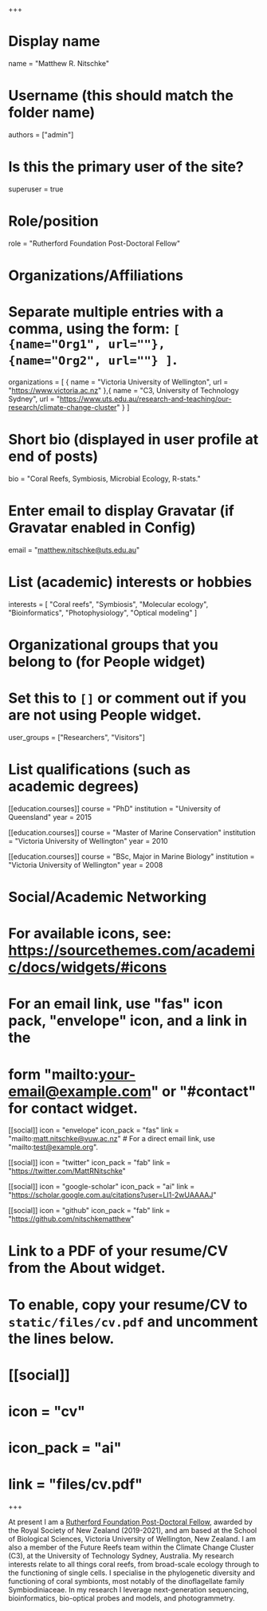+++
# Display name
name = "Matthew R. Nitschke"

# Username (this should match the folder name)
authors = ["admin"]

# Is this the primary user of the site?
superuser = true

# Role/position
role = "Rutherford Foundation Post-Doctoral Fellow"

# Organizations/Affiliations
#   Separate multiple entries with a comma, using the form: `[ {name="Org1", url=""}, {name="Org2", url=""} ]`.
organizations = [ { name = "Victoria University of Wellington", url = "https://www.victoria.ac.nz" },{ name = "C3, University of Technology Sydney", url = "https://www.uts.edu.au/research-and-teaching/our-research/climate-change-cluster" } ]

# Short bio (displayed in user profile at end of posts)
bio = "Coral Reefs, Symbiosis, Microbial Ecology, R-stats."

# Enter email to display Gravatar (if Gravatar enabled in Config)
email = "matthew.nitschke@uts.edu.au"

# List (academic) interests or hobbies
interests = [
  "Coral reefs",
  "Symbiosis",
  "Molecular ecology",
  "Bioinformatics",
  "Photophysiology",
  "Optical modeling"
]

# Organizational groups that you belong to (for People widget)
#   Set this to `[]` or comment out if you are not using People widget.
user_groups = ["Researchers", "Visitors"]

# List qualifications (such as academic degrees)
[[education.courses]]
  course = "PhD"
  institution = "University of Queensland"
  year = 2015

[[education.courses]]
  course = "Master of Marine Conservation"
  institution = "Victoria University of Wellington"
  year = 2010

[[education.courses]]
  course = "BSc, Major in Marine Biology"
  institution = "Victoria University of Wellington"
  year = 2008

# Social/Academic Networking
# For available icons, see: https://sourcethemes.com/academic/docs/widgets/#icons
#   For an email link, use "fas" icon pack, "envelope" icon, and a link in the
#   form "mailto:your-email@example.com" or "#contact" for contact widget.

[[social]]
  icon = "envelope"
  icon_pack = "fas"
  link = "mailto:matt.nitschke@vuw.ac.nz"  # For a direct email link, use "mailto:test@example.org".

[[social]]
  icon = "twitter"
  icon_pack = "fab"
  link = "https://twitter.com/MattRNitschke"

[[social]]
  icon = "google-scholar"
  icon_pack = "ai"
  link = "https://scholar.google.com.au/citations?user=LI1-2wUAAAAJ"

[[social]]
  icon = "github"
  icon_pack = "fab"
  link = "https://github.com/nitschkematthew"

# Link to a PDF of your resume/CV from the About widget.
# To enable, copy your resume/CV to `static/files/cv.pdf` and uncomment the lines below.
# [[social]]
#   icon = "cv"
#   icon_pack = "ai"
#   link = "files/cv.pdf"

+++

At present I am a [Rutherford Foundation Post-Doctoral Fellow]("https://royalsociety.org.nz/what-we-do/funds-and-opportunities/rutherford-foundation/rutherford-foundation-recipients/matthew-nitschke/"), awarded by the Royal Society of New Zealand (2019-2021), and am based at the School of Biological Sciences, Victoria University of Wellington, New Zealand. I am also a member of the Future Reefs team within the Climate Change Cluster (C3), at the University of Technology Sydney, Australia. My research interests relate to all things coral reefs, from broad-scale ecology through to the functioning of single cells. I specialise in the phylogenetic diversity and functioning of coral symbionts, most notably of the dinoflagellate family Symbiodiniaceae. In my research I leverage next-generation sequencing, bioinformatics, bio-optical probes and models, and photogrammetry.
